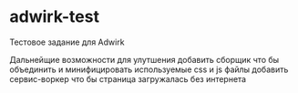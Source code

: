 # adwirk-test
Тестовое задание для Adwirk


Дальнейщие возможности для улутшения 
добавить сборщик что бы объединить и минифицировать используемые css и js файлы
добавить сервис-воркер что бы страница загружалась без интернета